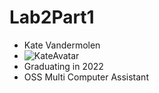 # Lab2Part1

 - Kate Vandermolen
 - ![KateAvatar](https://cdn.discordapp.com/avatars/49210638999752704/523e0f5d23cd0f3319076f69d0fdb6ca.webp)
 - Graduating in 2022
 - OSS Multi Computer Assistant
